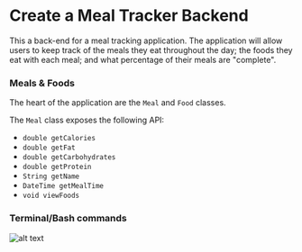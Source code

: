 # Create a Meal Tracker Backend 
This a back-end for a meal tracking application. The application will allow users to keep track of the meals they eat throughout the day; the foods they eat with each meal; and what percentage of their meals are "complete". 

### Meals & Foods

The heart of the application are the `Meal` and `Food` classes. 

The `Meal` class exposes the following API:

* `double getCalories`
* `double getFat`
* `double getCarbohydrates`
* `double getProtein`
* `String getName`
* `DateTime getMealTime`
* `void viewFoods`

### Terminal/Bash commands 
![alt text](https://recordit.co/EUAsRvHIJN.gif)
